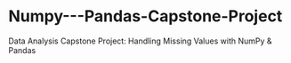 # Numpy---Pandas-Capstone-Project
Data Analysis Capstone Project: Handling Missing Values with NumPy &amp; Pandas
